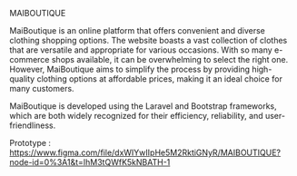 MAIBOUTIQUE

MaiBoutique is an online platform that offers convenient and diverse clothing shopping options. The website boasts a vast collection of clothes that are versatile and appropriate for various occasions. With so many e-commerce shops available, it can be overwhelming to select the right one. However, MaiBoutique aims to simplify the process by providing high-quality clothing options at affordable prices, making it an ideal choice for many customers.

MaiBoutique is developed using the Laravel and Bootstrap frameworks, which are both widely recognized for their efficiency, reliability, and user-friendliness.

Prototype : https://www.figma.com/file/dxWIYwIIpHe5M2RktiGNyR/MAIBOUTIQUE?node-id=0%3A1&t=IhM3tQWfK5kNBATH-1
